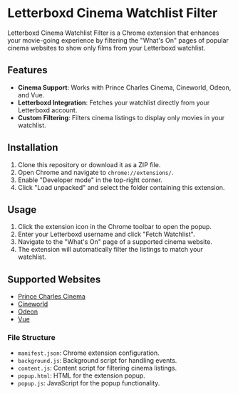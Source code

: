 # Letterboxd Cinema Watchlist Filter

Letterboxd Cinema Watchlist Filter is a Chrome extension that enhances your movie-going experience by filtering the "What's On" pages of popular cinema websites to show only films from your Letterboxd watchlist.

## Features
- **Cinema Support**: Works with Prince Charles Cinema, Cineworld, Odeon, and Vue.
- **Letterboxd Integration**: Fetches your watchlist directly from your Letterboxd account.
- **Custom Filtering**: Filters cinema listings to display only movies in your watchlist.

## Installation
1. Clone this repository or download it as a ZIP file.
2. Open Chrome and navigate to `chrome://extensions/`.
3. Enable "Developer mode" in the top-right corner.
4. Click "Load unpacked" and select the folder containing this extension.

## Usage
1. Click the extension icon in the Chrome toolbar to open the popup.
2. Enter your Letterboxd username and click "Fetch Watchlist".
3. Navigate to the "What's On" page of a supported cinema website.
4. The extension will automatically filter the listings to match your watchlist.

## Supported Websites
- [Prince Charles Cinema](https://princecharlescinema.com/whats-on/)
- [Cineworld](https://www.cineworld.co.uk/cinemas/)
- [Odeon](https://www.odeon.co.uk/cinemas/)
- [Vue](https://www.myvue.com/)

### File Structure
- `manifest.json`: Chrome extension configuration.
- `background.js`: Background script for handling events.
- `content.js`: Content script for filtering cinema listings.
- `popup.html`: HTML for the extension popup.
- `popup.js`: JavaScript for the popup functionality.